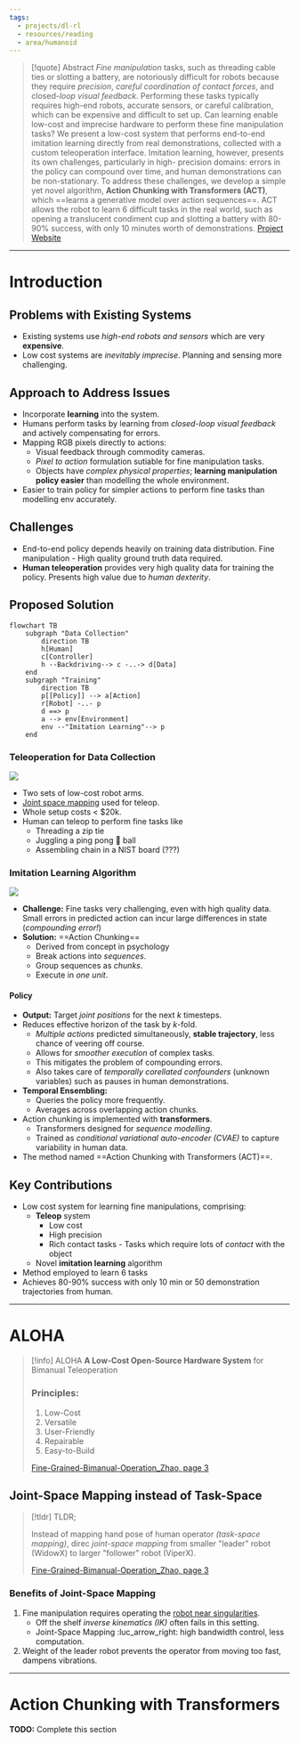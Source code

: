 ```yaml
---
tags:
  - projects/dl-rl
  - resources/reading
  - area/humanoid
---
```

> [!quote] Abstract
> *Fine manipulation* tasks, such as threading cable ties or slotting a battery, are notoriously difficult for robots because they require *precision*, *careful coordination of contact forces*, and closed-*loop visual feedback*. Performing these tasks typically requires high-end robots, accurate sensors, or careful calibration, which can be expensive and difficult to set up. Can learning enable low-cost and imprecise hardware to perform these fine manipulation tasks? We present a low-cost system that performs end-to-end imitation learning directly from real demonstrations, collected with a custom teleoperation interface. Imitation learning, however, presents its own challenges, particularly in high- precision domains: errors in the policy can compound over time, and human demonstrations can be non-stationary. To address these challenges, we develop a simple yet novel algorithm, **Action Chunking with Transformers (ACT)**, which ==learns a generative model over action sequences==. ACT allows the robot to learn 6 difficult tasks in the real world, such as opening a translucent condiment cup and slotting a battery with 80-90% success, with only 10 minutes worth of demonstrations. [Project Website](https://tonyzhaozh.github.io/aloha/)

---

# Introduction

## Problems with Existing Systems

- Existing systems use *high-end robots and sensors* which are very **expensive**.
- Low cost systems are *inevitably imprecise*. Planning and sensing more challenging.

## Approach to Address Issues

- Incorporate **learning** into the system.
- Humans perform tasks by learning from *closed-loop visual feedback* and actively compensating for errors.
- Mapping RGB pixels directly to actions:
	- Visual feedback through commodity cameras.
	- *Pixel to action* formulation sutiable for fine manipulation tasks.
	- Objects have *complex physical properties*; **learning manipulation policy easier** than modelling the whole environment.
- Easier to train policy for simpler actions to perform fine tasks than modelling env accurately.

## Challenges

- End-to-end policy depends heavily on training data distribution. Fine manipulation - High quality ground truth data required.
- **Human teleoperation** provides very high quality data for training the policy. Presents high value due to *human dexterity*.

## Proposed Solution

```mermaid
flowchart TB
	subgraph "Data Collection"
		direction TB
		h[Human]
		c[Controller]
		h --Backdriving--> c -..-> d[Data]
	end
	subgraph "Training"
		direction TB
		p[[Policy]] --> a[Action]
		r[Robot] -..- p
		d ==> p
		a --> env[Environment]
		env --"Imitation Learning"--> p 
	end
```

### Teleoperation for Data Collection

![](../assets/act__teleop-human.png)

- Two sets of low-cost robot arms.
- [Joint space mapping](https://www.youtube.com/watch?v=L2JP-_mdVVo) used for teleop.
- Whole setup costs < $20k.
- Human can teleop to perform fine tasks like
	- Threading a zip tie
	- Juggling a ping pong 🏓 ball
	- Assembling chain in a NIST board (???)

### Imitation Learning Algorithm

![](../assets/act__imitation-meme.png)

- **Challenge:** Fine tasks very challenging, even with high quality data. Small errors in predicted action can incur large differences in state (*compounding error!*)
- **Solution:** ==Action Chunking==
	- Derived from concept in psychology
	- Break actions into *sequences*.
	- Group sequences as *chunks*.
	- Execute in *one unit*.

#### Policy

- **Output:** Target *joint positions* for the next $k$ timesteps.
- Reduces effective horizon of the task by $k$-fold.
	- *Multiple actions* predicted simultaneously, **stable trajectory**, less chance of veering off course.
	- Allows for *smoother execution* of complex tasks.
	- This mitigates the problem of compounding errors.
	- Also takes care of *temporally corellated confounders* (unknown variables) such as pauses in human demonstrations.
- **Temporal Ensembling:**
	- Queries the policy more frequently.
	- Averages across overlapping action chunks.
- Action chunking is implemented with **transformers**.
	- Transformers designed for *sequence modelling*.
	- Trained as *conditional variational auto-encoder (CVAE)* to capture variability in human data.
- The method named ==Action Chunking with Transformers (ACT)==.

## Key Contributions

- Low cost system for learning fine manipulations, comprising:
	- **Teleop** system
		- Low cost
		- High precision
		- Rich contact tasks - Tasks which require lots of *contact* with the object
	- Novel **imitation learning** algorithm
- Method employed to learn 6 tasks
- Achieves 80-90% success with only 10 min or 50 demonstration trajectories from human.

---

# ALOHA

> [!info] ALOHA
> **A Low-Cost Open-Source Hardware System** for Bimanual Teleoperation
> 
> ### Principles:
> 1. Low-Cost
> 2. Versatile
> 3. User-Friendly
> 4. Repairable
> 5. Easy-to-Build
> 
> [Fine-Grained-Bimanual-Operation_Zhao, page 3](resources/Fine-Grained-Bimanual-Operation_Zhao.pdf#page=3&selection=88,6,137,29)

## Joint-Space Mapping instead of Task-Space

> [!tldr] TLDR;
> 
> Instead of mapping hand pose of human operator *(task-space mapping)*, direc *joint-space mapping* from smaller "leader" robot (WidowX) to larger "follower" robot (ViperX).
> 
> [Fine-Grained-Bimanual-Operation_Zhao, page 3](../resources/Fine-Grained-Bimanual-Operation_Zhao.pdf#page=3&selection=160,0,170,32)

### Benefits of Joint-Space Mapping

1. Fine manipulation requires operating the [robot near singularities](../resources/Robot%20Singularities.md).
	- Off the shelf *inverse kinematics (IK)* often fails in this setting.
	- Joint-Space Mapping :luc_arrow_right: high bandwidth control, less computation.
2. Weight of the leader robot prevents the operator from moving too fast, dampens vibrations.

---

# Action Chunking with Transformers

**TODO:** Complete this section
